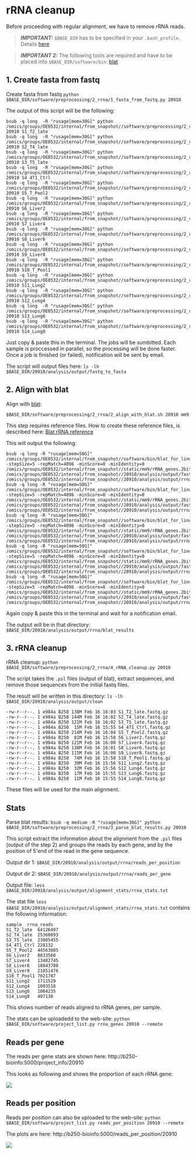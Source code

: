 # rRNA cleanup

Before proceeding with regular alignment, we have to remove rRNA reads.

> **_IMPORTANT:_** `$BASE_DIR` has to be specified in your `.bash_profile`. Details [here](docs/0_before_you_start.md)

> **_IMPORTANT 2:_** The following tools are required and have to be placed into `$BASE_DIR/software/bin`:
> [blat](http://hgdownload.cse.ucsc.edu/admin/exe/linux.x86_64/blat/blat_for_linux)


## 1. Create fasta from fastq

Create fasta from fastq `python $BASE_DIR/software/preprocessing/2_rrna/1_fasta_from_fastq.py 20910`

The output of this script will be the following:

```
bsub -q long  -R "rusage[mem=30G]" python /omics/groups/OE0532/internal/from_snapshot//software/preprocessing/2_rrna/1_fasta_from_fastq.py 20910 S1_T2_late
bsub -q long  -R "rusage[mem=30G]" python /omics/groups/OE0532/internal/from_snapshot//software/preprocessing/2_rrna/1_fasta_from_fastq.py 20910 S2_T4_late
bsub -q long  -R "rusage[mem=30G]" python /omics/groups/OE0532/internal/from_snapshot//software/preprocessing/2_rrna/1_fasta_from_fastq.py 20910 S3_T5_late
bsub -q long  -R "rusage[mem=30G]" python /omics/groups/OE0532/internal/from_snapshot//software/preprocessing/2_rrna/1_fasta_from_fastq.py 20910 S4_4T1_Ctrl
bsub -q long  -R "rusage[mem=30G]" python /omics/groups/OE0532/internal/from_snapshot//software/preprocessing/2_rrna/1_fasta_from_fastq.py 20910 S5_T_Pool2
bsub -q long  -R "rusage[mem=30G]" python /omics/groups/OE0532/internal/from_snapshot//software/preprocessing/2_rrna/1_fasta_from_fastq.py 20910 S6_Liver2
bsub -q long  -R "rusage[mem=30G]" python /omics/groups/OE0532/internal/from_snapshot//software/preprocessing/2_rrna/1_fasta_from_fastq.py 20910 S7_Liver4
bsub -q long  -R "rusage[mem=30G]" python /omics/groups/OE0532/internal/from_snapshot//software/preprocessing/2_rrna/1_fasta_from_fastq.py 20910 S8_Liver6
bsub -q long  -R "rusage[mem=30G]" python /omics/groups/OE0532/internal/from_snapshot//software/preprocessing/2_rrna/1_fasta_from_fastq.py 20910 S9_Liver8
bsub -q long  -R "rusage[mem=30G]" python /omics/groups/OE0532/internal/from_snapshot//software/preprocessing/2_rrna/1_fasta_from_fastq.py 20910 S10_T_Pool1
bsub -q long  -R "rusage[mem=30G]" python /omics/groups/OE0532/internal/from_snapshot//software/preprocessing/2_rrna/1_fasta_from_fastq.py 20910 S11_Lung2
bsub -q long  -R "rusage[mem=30G]" python /omics/groups/OE0532/internal/from_snapshot//software/preprocessing/2_rrna/1_fasta_from_fastq.py 20910 S12_Lung4
bsub -q long  -R "rusage[mem=30G]" python /omics/groups/OE0532/internal/from_snapshot//software/preprocessing/2_rrna/1_fasta_from_fastq.py 20910 S13_Lung6
bsub -q long  -R "rusage[mem=30G]" python /omics/groups/OE0532/internal/from_snapshot//software/preprocessing/2_rrna/1_fasta_from_fastq.py 20910 S14_Lung8
```

Just copy & paste this in the terminal. The jobs will be sumbitted. Each sample is proccessed in parallel, so the processing will be done faster. Once a job is finished (or failed), notification will be sent by email.

The script will output files here: `ls -lh $BASE_DIR/20910/analysis/output/fastq_to_fasta`

## 2. Align with blat

Align with [blat](https://genome.ucsc.edu/goldenpath/help/blatSpec.html): 

```
$BASE_DIR/software/preprocessing/2_rrna/2_align_with_blat.sh 20910 mm9
```

This step requires reference files. How to create these reference files, is described here: [Blat rRNA reference](docs/rrna_blat_reference.md)

This will output the following:

```
bsub -q long -R "rusage[mem=50G]" /omics/groups/OE0532/internal/from_snapshot//software/bin/blat_for_linux -stepSize=5 -repMatch=4096 -minScore=0 -minIdentity=0 /omics/groups/OE0532/internal/from_snapshot//static/mm9/rRNA_genes.2bit /omics/groups/OE0532/internal/from_snapshot//20910/analysis/output/fastq_to_fasta/S10_T_Pool1.fa /omics/groups/OE0532/internal/from_snapshot//20910/analysis/output/rrna/blat_results/S10_T_Pool1.psl
bsub -q long -R "rusage[mem=50G]" /omics/groups/OE0532/internal/from_snapshot//software/bin/blat_for_linux -stepSize=5 -repMatch=4096 -minScore=0 -minIdentity=0 /omics/groups/OE0532/internal/from_snapshot//static/mm9/rRNA_genes.2bit /omics/groups/OE0532/internal/from_snapshot//20910/analysis/output/fastq_to_fasta/S11_Lung2.fa /omics/groups/OE0532/internal/from_snapshot//20910/analysis/output/rrna/blat_results/S11_Lung2.psl
bsub -q long -R "rusage[mem=50G]" /omics/groups/OE0532/internal/from_snapshot//software/bin/blat_for_linux -stepSize=5 -repMatch=4096 -minScore=0 -minIdentity=0 /omics/groups/OE0532/internal/from_snapshot//static/mm9/rRNA_genes.2bit /omics/groups/OE0532/internal/from_snapshot//20910/analysis/output/fastq_to_fasta/S12_Lung4.fa /omics/groups/OE0532/internal/from_snapshot//20910/analysis/output/rrna/blat_results/S12_Lung4.psl
bsub -q long -R "rusage[mem=50G]" /omics/groups/OE0532/internal/from_snapshot//software/bin/blat_for_linux -stepSize=5 -repMatch=4096 -minScore=0 -minIdentity=0 /omics/groups/OE0532/internal/from_snapshot//static/mm9/rRNA_genes.2bit /omics/groups/OE0532/internal/from_snapshot//20910/analysis/output/fastq_to_fasta/S13_Lung6.fa /omics/groups/OE0532/internal/from_snapshot//20910/analysis/output/rrna/blat_results/S13_Lung6.psl
bsub -q long -R "rusage[mem=50G]" /omics/groups/OE0532/internal/from_snapshot//software/bin/blat_for_linux -stepSize=5 -repMatch=4096 -minScore=0 -minIdentity=0 /omics/groups/OE0532/internal/from_snapshot//static/mm9/rRNA_genes.2bit /omics/groups/OE0532/internal/from_snapshot//20910/analysis/output/fastq_to_fasta/S14_Lung8.fa /omics/groups/OE0532/internal/from_snapshot//20910/analysis/output/rrna/blat_results/S14_Lung8.psl
```

Again copy & paste this in the terminal and wait for a notification email.

The output will be in that directory: `$BASE_DIR/20910/analysis/output/rrna/blat_results`

## 3. rRNA cleanup

rRNA cleanup: `python $BASE_DIR/software/preprocessing/2_rrna/4_rRNA_cleanup.py 20910`

The script takes the `.psl` files (output of blat), extract sequences, and remove those sequences from the initial fastq files. 

The result will be written in this directory: `ls -lh $BASE_DIR/20910/analysis/output/clean`

```
-rw-r--r--. 1 e984a B250 138M Feb 16 16:03 S1_T2_late.fastq.gz
-rw-r--r--. 1 e984a B250 144M Feb 16 16:02 S2_T4_late.fastq.gz
-rw-r--r--. 1 e984a B250 121M Feb 16 16:02 S3_T5_late.fastq.gz
-rw-r--r--. 1 e984a B250  15M Feb 16 15:55 S4_4T1_Ctrl.fastq.gz
-rw-r--r--. 1 e984a B250 214M Feb 16 16:04 S5_T_Pool2.fastq.gz
-rw-r--r--. 1 e984a B250  81M Feb 16 15:58 S6_Liver2.fastq.gz
-rw-r--r--. 1 e984a B250 121M Feb 16 16:00 S7_Liver4.fastq.gz
-rw-r--r--. 1 e984a B250 138M Feb 16 16:01 S8_Liver6.fastq.gz
-rw-r--r--. 1 e984a B250 115M Feb 16 16:00 S9_Liver8.fastq.gz
-rw-r--r--. 1 e984a B250  74M Feb 16 15:58 S10_T_Pool1.fastq.gz
-rw-r--r--. 1 e984a B250  39M Feb 16 15:56 S11_Lung2.fastq.gz
-rw-r--r--. 1 e984a B250  32M Feb 16 15:56 S12_Lung4.fastq.gz
-rw-r--r--. 1 e984a B250  17M Feb 16 15:55 S13_Lung6.fastq.gz
-rw-r--r--. 1 e984a B250  11M Feb 16 15:55 S14_Lung8.fastq.gz
```

These files will be used for the main alignment.

## Stats

Parse blat results: `bsub -q medium -R "rusage[mem=30G]" python $BASE_DIR/software/preprocessing/2_rrna/3_parse_blat_results.py 20910`

This script extract the information about the alignment from the `.psl` files (output of the step 2) and groups the reads by each gene, and by the position of 5'end  of the read in the gene sequence.

Output dir 1: `$BASE_DIR/20910/analysis/output/rrna/reads_per_position`

Output dir 2: `$BASE_DIR/20910/analysis/output/rrna/reads_per_gene`

Output file: `less $BASE_DIR/20910/analysis/output/alignment_stats/rrna_stats.txt`

The stat file `less $BASE_DIR/20910/analysis/output/alignment_stats/rrna_stats.txt` contains the following information:
```
sample  rrna_reads
S1_T2_late	64126497
S2_T4_late	25360893
S3_T5_late	23805455
S4_4T1_Ctrl	228132
S5_T_Pool2	44563805
S6_Liver2	8833560
S7_Liver4	13482745
S8_Liver6	18043788
S9_Liver8	21851476
S10_T_Pool1	7021787
S11_Lung2	1711529
S12_Lung4	1003518
S13_Lung6	1064235
S14_Lung8	407138
```
This shows number of reads aligned to rRNA genes, per sample.

The stats can be uploadedd to the web-site: `python $BASE_DIR/software/project_list.py rrna_genes 20910 --remote`

## Reads per gene
The reads per gene stats are shown here: http://b250-bioinfo:5000/project_info/20910

This looks as following and shows the proportion of each rRNA gene:

![](/pics/rrna_genes.png)

## Reads per position

Reads per position can also be uploaded to the web-site: `python $BASE_DIR/software/project_list.py reads_per_position 20910 --remote`

The plots are here: http://b250-bioinfo:5000/reads_per_position/20910

![](/pics/reads_per_position.png)
